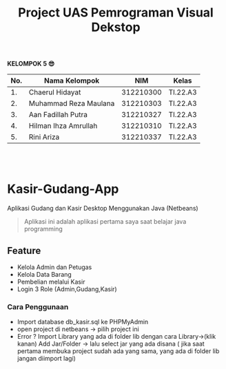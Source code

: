 <h1><p align="center"> Project UAS Pemrograman Visual Dekstop</h1><br>  

**KELOMPOK 5 😎**

| No.| Nama Kelompok | NIM | Kelas |
|----|------------|--------|-------|
| 1. | Chaerul Hidayat | 312210300| TI.22.A3 |
| 2. | Muhammad Reza Maulana |  312210303 | TI.22.A3 |
| 3. | Aan Fadillah Putra  | 312210327 | TI.22.A3 |
| 4. | Hilman Ihza Amrullah  | 312210310 | TI.22.A3 |
| 5. | Rini Ariza  | 312210337 | TI.22.A3 |

<br><br>

# Kasir-Gudang-App
Aplikasi Gudang dan Kasir Desktop Menggunakan Java (Netbeans)
> Aplikasi ini adalah aplikasi pertama saya saat belajar java programming

## Feature
- Kelola Admin dan Petugas
- Kelola Data Barang
- Pembelian melalui Kasir
- Login 3 Role (Admin,Gudang,Kasir)

### Cara Penggunaan
- Import database db_kasir.sql ke PHPMyAdmin
- open project di netbeans -> pilih project ini
- Error ? Import Library yang ada di folder lib dengan cara Library->(klik kanan) Add Jar/Folder -> lalu select jar yang ada disana ( jika saat pertama membuka project sudah ada yang sama, yang ada di folder lib jangan diimport lagi)
